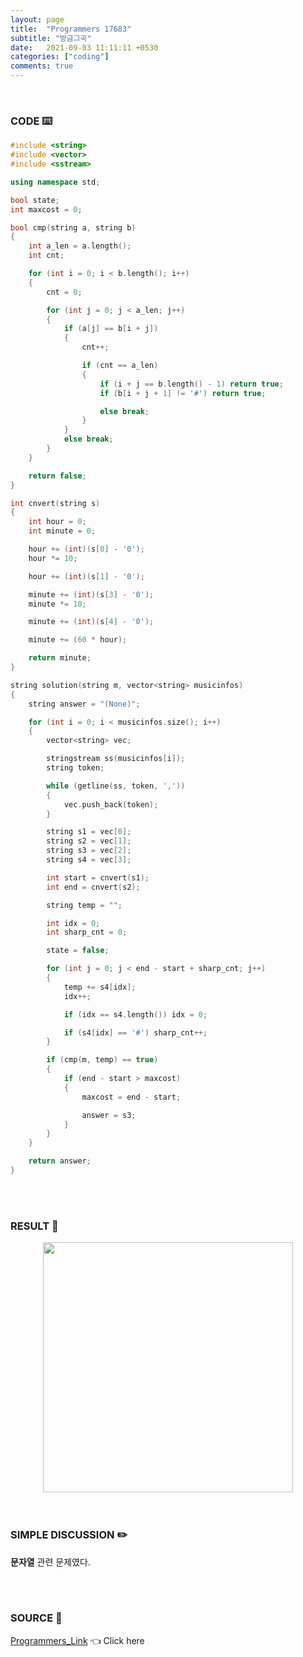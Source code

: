 ```yaml
---
layout: page
title:  "Programmers 17683"
subtitle: "방금그곡"
date:   2021-09-03 11:11:11 +0530
categories: ["coding"]
comments: true
---
```


<br>

### CODE ⌨️

```c++
#include <string>
#include <vector>
#include <sstream>

using namespace std;

bool state;
int maxcost = 0;

bool cmp(string a, string b)
{
	int a_len = a.length();
	int cnt;

	for (int i = 0; i < b.length(); i++)
	{
		cnt = 0;

		for (int j = 0; j < a_len; j++)
		{
			if (a[j] == b[i + j])
			{
				cnt++;

				if (cnt == a_len)
				{
					if (i + j == b.length() - 1) return true;
					if (b[i + j + 1] != '#') return true;

					else break;
				}
			}
			else break;
		}
	}

	return false;
}

int cnvert(string s)
{
	int hour = 0;
	int minute = 0;

	hour += (int)(s[0] - '0');
	hour *= 10;

	hour += (int)(s[1] - '0');

	minute += (int)(s[3] - '0');
	minute *= 10;

	minute += (int)(s[4] - '0');

	minute += (60 * hour);

	return minute;
}

string solution(string m, vector<string> musicinfos)
{
	string answer = "(None)";

	for (int i = 0; i < musicinfos.size(); i++)
	{
		vector<string> vec;

		stringstream ss(musicinfos[i]);
		string token;

		while (getline(ss, token, ','))
		{
			vec.push_back(token);
		}

		string s1 = vec[0];
		string s2 = vec[1];
		string s3 = vec[2];
		string s4 = vec[3];

		int start = cnvert(s1);
		int end = cnvert(s2);

		string temp = "";

		int idx = 0;
		int sharp_cnt = 0;

		state = false;

		for (int j = 0; j < end - start + sharp_cnt; j++)
		{
			temp += s4[idx];
			idx++;

			if (idx == s4.length()) idx = 0;

			if (s4[idx] == '#') sharp_cnt++;
		}

		if (cmp(m, temp) == true)
		{
			if (end - start > maxcost)
			{
				maxcost = end - start;

				answer = s3;
			}
		}
	}

	return answer;
}
```  

<br>
<br>

### RESULT 💛

<img src="{{ '/assets/programmers/p17683r.jpg' }}" style="width: 400px; height: auto; margin-left: auto; margin-right: auto; display: block;">  

<br>
<br>

### SIMPLE DISCUSSION ✏️

**문자열** 관련 문제였다.  

<br>
<br>

### SOURCE 💎

[Programmers_Link][link] 👈 Click here  

<br>
<br>
<br>

<script src="https://utteranc.es/client.js"
        repo="DCherish/DCherish.github.io"
        issue-term="pathname"
        theme="boxy-light"
        crossorigin="anonymous"
        async>
</script>

[link]: https://programmers.co.kr/learn/courses/30/lessons/17683